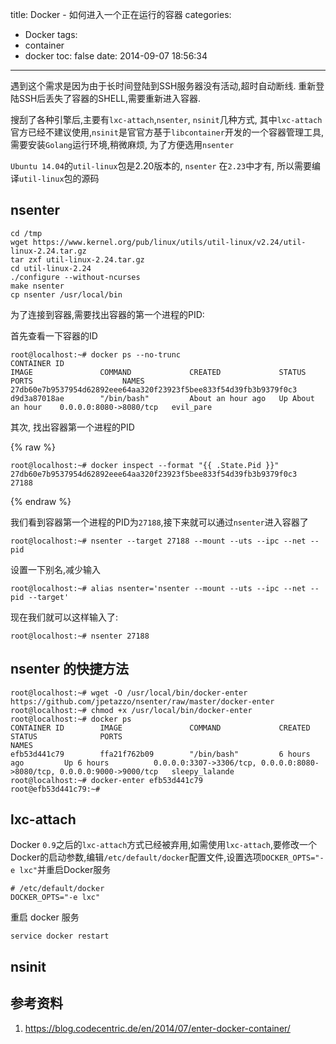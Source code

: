 title: Docker - 如何进入一个正在运行的容器
categories:
  - Docker
tags:
  - container
  - docker
toc: false
date: 2014-09-07 18:56:34
---

遇到这个需求是因为由于长时间登陆到SSH服务器没有活动,超时自动断线. 重新登陆SSH后丢失了容器的SHELL,需要重新进入容器.

<!-- more -->

搜刮了各种引擎后,主要有`lxc-attach`,`nsenter`, `nsinit`几种方式, 其中`lxc-attach`官方已经不建议使用,`nsinit`是官官方基于`libcontainer`开发的一个容器管理工具,需要安装`Golang`运行环境,稍微麻烦, 为了方便选用`nsenter`

`Ubuntu 14.04`的`util-linux`包是2.20版本的, `nsenter` 在`2.23`中才有, 所以需要编译`util-linux`包的源码



## nsenter

```
cd /tmp
wget https://www.kernel.org/pub/linux/utils/util-linux/v2.24/util-linux-2.24.tar.gz
tar zxf util-linux-2.24.tar.gz
cd util-linux-2.24
./configure --without-ncurses
make nsenter
cp nsenter /usr/local/bin
```

为了连接到容器,需要找出容器的第一个进程的PID:

首先查看一下容器的ID
```
root@localhost:~# docker ps --no-trunc
CONTAINER ID                                                       IMAGE               COMMAND             CREATED             STATUS              PORTS                    NAMES
27db60e7b9537954d62892eee64aa320f23923f5bee833f54d39fb3b9379f0c3   d9d3a87018ae        "/bin/bash"         About an hour ago   Up About an hour    0.0.0.0:8080->8080/tcp   evil_pare
```

其次, 找出容器第一个进程的PID

{% raw %}
```
root@localhost:~# docker inspect --format "{{ .State.Pid }}" 27db60e7b9537954d62892eee64aa320f23923f5bee833f54d39fb3b9379f0c3
27188
```
{% endraw %}

我们看到容器第一个进程的PID为`27188`,接下来就可以通过`nsenter`进入容器了

```
root@localhost:~# nsenter --target 27188 --mount --uts --ipc --net --pid
```

设置一下别名,减少输入

```
root@localhost:~# alias nsenter='nsenter --mount --uts --ipc --net --pid --target'
```

现在我们就可以这样输入了:

```
root@localhost:~# nsenter 27188
```

## nsenter 的快捷方法

```
root@localhost:~# wget -O /usr/local/bin/docker-enter https://github.com/jpetazzo/nsenter/raw/master/docker-enter
root@localhost:~# chmod +x /usr/local/bin/docker-enter
root@localhost:~# docker ps
CONTAINER ID        IMAGE               COMMAND             CREATED             STATUS              PORTS                                                                    NAMES
efb53d441c79        ffa21f762b09        "/bin/bash"         6 hours ago         Up 6 hours          0.0.0.0:3307->3306/tcp, 0.0.0.0:8080->8080/tcp, 0.0.0.0:9000->9000/tcp   sleepy_lalande
root@localhost:~# docker-enter efb53d441c79
root@efb53d441c79:~#
```

## lxc-attach

Docker `0.9`之后的`lxc-attach`方式已经被弃用,如需使用`lxc-attach`,要修改一个Docker的启动参数,编辑`/etc/default/docker`配置文件,设置选项`DOCKER_OPTS="-e lxc"`并重启Docker服务

```
# /etc/default/docker
DOCKER_OPTS="-e lxc"
```

重启 docker 服务

```
service docker restart
```

## nsinit


## 参考资料

1. https://blog.codecentric.de/en/2014/07/enter-docker-container/